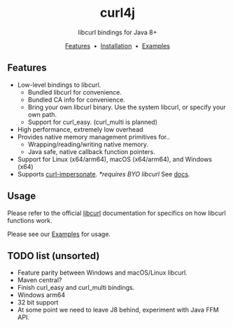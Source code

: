 <h1 align="center">curl4j</h1>
<p align="center">
libcurl bindings for Java 8+
</p>
<p align="center">
    <a href="#features">Features</a> &nbsp;&bull;&nbsp;
    <a href="docs/INSTALLING.md">Installation</a> &nbsp;&bull;&nbsp;
    <a href="docs/EXAMPLES.md">Examples</a>
</p>

## Features

- Low-level bindings to libcurl.
    - Bundled libcurl for convenience.
    - Bundled CA info for convenience.
    - Bring your own libcurl binary. Use the system libcurl, or specify your own path.
    - Support for curl_easy. (curl_multi is planned)
- High performance, extremely low overhead
- Provides native memory management primitives for..
    - Wrapping/reading/writing native memory.
    - Java safe, native callback function pointers.
- Support for Linux (x64/arm64), macOS (x64/arm64), and Windows (x64)
- Supports [curl-impersonate](https://github.com/lwthiker/curl-impersonate). _*requires BYO libcurl_ See [docs](docs/EXAMPLES.md#curl-impersonate).

## Usage

Please refer to the official [libcurl](https://curl.se/libcurl/c/) documentation for specifics
on how libcurl functions work.

Please see our [Examples](docs/EXAMPLES.md) for usage.

## TODO list (unsorted)

- Feature parity between Windows and macOS/Linux libcurl.
- Maven central?
- Finish curl_easy and curl_multi bindings.
- Windows arm64
- 32 bit support
- At some point we need to leave J8 behind, experiment with Java FFM API.

